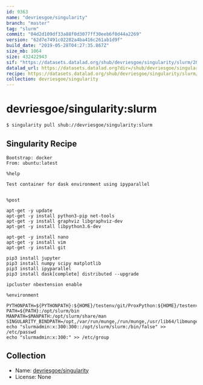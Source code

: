 ```yaml
---
id: 9363
name: "devriesgoe/singularity"
branch: "master"
tag: "slurm"
commit: "04d2d109df33a88f0d3077ff30eeb6f0d44a2269"
version: "62d7e7491c02282a4ba416c261ab1d9f"
build_date: "2019-05-28T04:27:35.867Z"
size_mb: 1064
size: 432422943
sif: "https://datasets.datalad.org/shub/devriesgoe/singularity/slurm/2019-05-28-04d2d109-62d7e749/62d7e7491c02282a4ba416c261ab1d9f.simg"
datalad_url: https://datasets.datalad.org?dir=/shub/devriesgoe/singularity/slurm/2019-05-28-04d2d109-62d7e749/
recipe: https://datasets.datalad.org/shub/devriesgoe/singularity/slurm/2019-05-28-04d2d109-62d7e749/Singularity
collection: devriesgoe/singularity
---
```


# devriesgoe/singularity:slurm

```bash
$ singularity pull shub://devriesgoe/singularity:slurm
```

## Singularity Recipe

```singularity
Bootstrap: docker
From: ubuntu:latest

%help

Test container for dask environment using ipyparallel


%post

apt-get -y update
apt-get -y install python3-pip net-tools
apt-get -y install graphviz libgraphviz-dev
apt-get -y install libpython3.6-dev

apt-get -y install nano
apt-get -y install vim
apt-get -y install git

pip3 install jupyter
pip3 install numpy scipy matplotlib
pip3 install ipyparallel
pip3 install dask[complete] distributed --upgrade

ipcluster nbextension enable

%environment

PYTHONPATH=${PYTHONPATH}:${HOME}/testenv/git/ProxPython:${HOME}/testenv/git/samsara/python
PATH=${PATH}:/opt/slurm/bin
MANPATH=$MANPATH:/opt/slurm/share/man
SINGULARITY_BINDPATH=/opt,/var/run/munge,/run/munge,/usr/lib64/libmunge.so.2,/usr/lib64/libmunge.so.2.0.0,/etc/profile.d/slurm.sh
echo "slurmadmin:x:300:300::/opt/slurm/slurm:/bin/false" >> /etc/passwd
echo "slurmadmin:x:300:" >> /etc/group
```

## Collection

 - Name: [devriesgoe/singularity](https://github.com/devriesgoe/singularity)
 - License: None

